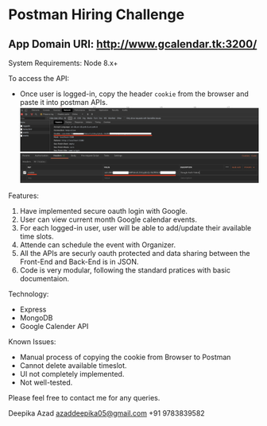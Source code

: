 # Postman Hiring Challenge

## App Domain URI: <http://www.gcalendar.tk:3200/>

System Requirements: Node 8.x+

To access the API:

- Once user is logged-in, copy the header `cookie` from the browser and paste it into postman APIs.
![Cookie :)](./cookie.png)
![Postman YaY!!](./postman.png)

Features:

1. Have implemented secure oauth login with Google.
2. User can view current month Google calendar events.
3. For each logged-in user, user will be able to add/update their available time slots.
4. Attende can schedule the event with Organizer.
5. All the APIs are securly oauth protected and data sharing between the Front-End and Back-End is in JSON.
6. Code is very modular, following the standard pratices with basic documentaion.

Technology:

- Express
- MongoDB
- Google Calender API

Known Issues:

- Manual process of copying the cookie from Browser to Postman
- Cannot delete available timeslot.
- UI not completely implemented.
- Not well-tested.

Please feel free to contact me for any queries.

Deepika Azad
azaddeepika05@gmail.com
+91 9783839582
